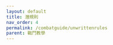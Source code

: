 ```yaml
---
layout: default
title: 潛規則
nav_order: 4
permalink: /combatguide/unwrittenrules
parent: 戰鬥教學
---
```

